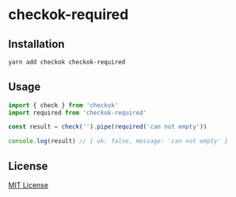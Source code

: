 # checkok-required

## Installation

```sh
yarn add checkok checkok-required
```

## Usage

```js
import { check } from 'checkok'
import required from 'checkok-required'

const result = check('').pipe(required('can not empty'))

console.log(result) // { ok: false, message: 'can not empty' }
```

## License

[MIT License](https://github.com/forsigner/checkok/blob/master/LICENSE)
